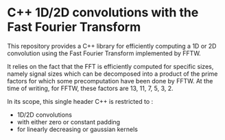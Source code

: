 # C++ 1D/2D convolutions with the Fast Fourier Transform

This repository provides a C++ library for efficiently computing a 1D or 2D convolution using the Fast Fourier Transform implemented by FFTW.

It relies on the fact that the FFT is efficiently computed for specific sizes, namely signal sizes which can be decomposed into a product of the prime factors for which some precomputation have been done by FFTW. At the time of writing, for FFTW, these factors are 13, 11, 7, 5, 3, 2.

In its scope, this single header C++ is restricted to :

- 1D/2D convolutions
- with either zero or constant padding
- for linearly decreasing or gaussian kernels
